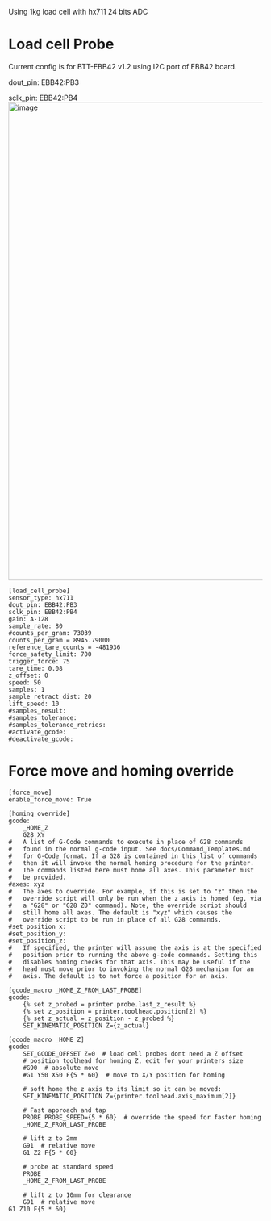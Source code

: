 Using 1kg load cell with hx711 24 bits ADC

# Load cell Probe
Current config is for BTT-EBB42 v1.2 using I2C port of EBB42 board.

dout_pin: EBB42:PB3

sclk_pin: EBB42:PB4
<img width="1153" height="948" alt="image" src="https://github.com/user-attachments/assets/ae3c9dec-a9da-458b-92ee-21412048698e" />

    [load_cell_probe]
    sensor_type: hx711
    dout_pin: EBB42:PB3
    sclk_pin: EBB42:PB4
    gain: A-128
    sample_rate: 80
    #counts_per_gram: 73039
    counts_per_gram = 8945.79000
    reference_tare_counts = -481936
    force_safety_limit: 700
    trigger_force: 75
    tare_time: 0.08
    z_offset: 0
    speed: 50
    samples: 1
    sample_retract_dist: 20
    lift_speed: 10
    #samples_result:
    #samples_tolerance:
    #samples_tolerance_retries:
    #activate_gcode:
    #deactivate_gcode:
# Force move and homing override
    [force_move]
    enable_force_move: True

    [homing_override]
    gcode:
        _HOME_Z
        G28 XY
    #   A list of G-Code commands to execute in place of G28 commands
    #   found in the normal g-code input. See docs/Command_Templates.md
    #   for G-Code format. If a G28 is contained in this list of commands
    #   then it will invoke the normal homing procedure for the printer.
    #   The commands listed here must home all axes. This parameter must
    #   be provided.
    #axes: xyz
    #   The axes to override. For example, if this is set to "z" then the
    #   override script will only be run when the z axis is homed (eg, via
    #   a "G28" or "G28 Z0" command). Note, the override script should
    #   still home all axes. The default is "xyz" which causes the
    #   override script to be run in place of all G28 commands.
    #set_position_x:
    #set_position_y:
    #set_position_z:
    #   If specified, the printer will assume the axis is at the specified
    #   position prior to running the above g-code commands. Setting this
    #   disables homing checks for that axis. This may be useful if the
    #   head must move prior to invoking the normal G28 mechanism for an
    #   axis. The default is to not force a position for an axis.
    
    [gcode_macro _HOME_Z_FROM_LAST_PROBE]
    gcode:
        {% set z_probed = printer.probe.last_z_result %}
        {% set z_position = printer.toolhead.position[2] %}
        {% set z_actual = z_position - z_probed %}
        SET_KINEMATIC_POSITION Z={z_actual}
    
    [gcode_macro _HOME_Z]
    gcode:
        SET_GCODE_OFFSET Z=0  # load cell probes dont need a Z offset
        # position toolhead for homing Z, edit for your printers size
        #G90  # absolute move
        #G1 Y50 X50 F{5 * 60}  # move to X/Y position for homing
    
        # soft home the z axis to its limit so it can be moved:
        SET_KINEMATIC_POSITION Z={printer.toolhead.axis_maximum[2]}
    
        # Fast approach and tap
        PROBE PROBE_SPEED={5 * 60}  # override the speed for faster homing
        _HOME_Z_FROM_LAST_PROBE
    
        # lift z to 2mm
        G91  # relative move
        G1 Z2 F{5 * 60}
    
        # probe at standard speed
        PROBE
        _HOME_Z_FROM_LAST_PROBE
    
        # lift z to 10mm for clearance
        G91  # relative move
    G1 Z10 F{5 * 60}
    
